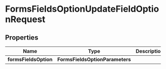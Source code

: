 

# FormsFieldsOptionUpdateFieldOptionRequest


## Properties

| Name | Type | Description | Notes |
|------------ | ------------- | ------------- | -------------|
|**formsFieldsOption** | **FormsFieldsOptionParameters** |  |  [optional] |



